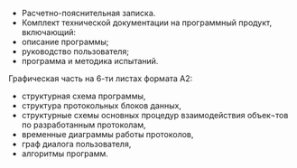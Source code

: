 ﻿- Расчетно-пояснительная записка.
- Комплект технической документации на программный продукт, включающий:
- описание программы;
- руководство пользователя;
- программа и методика испытаний.

Графическая часть на 6-ти листах формата А2:
- структурная схема программы,
- структура протокольных блоков данных,
- структурные схемы основных процедур взаимодействия объек¬тов по разработанным протоколам,
- временные диаграммы работы протоколов,
- граф диалога пользователя,
- алгоритмы программ.